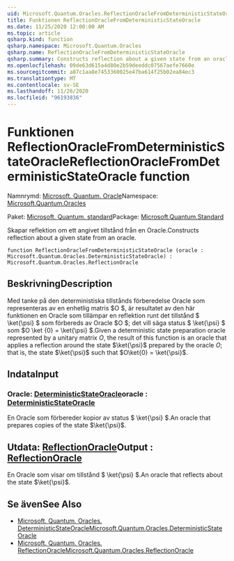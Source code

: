 ```yaml
---
uid: Microsoft.Quantum.Oracles.ReflectionOracleFromDeterministicStateOracle
title: Funktionen ReflectionOracleFromDeterministicStateOracle
ms.date: 11/25/2020 12:00:00 AM
ms.topic: article
qsharp.kind: function
qsharp.namespace: Microsoft.Quantum.Oracles
qsharp.name: ReflectionOracleFromDeterministicStateOracle
qsharp.summary: Constructs reflection about a given state from an oracle.
ms.openlocfilehash: 09de63d615a4d80e2b59deeddc07567aefe7660e
ms.sourcegitcommit: a87c1aa8e7453360025e47ba614f25b02ea84ec3
ms.translationtype: MT
ms.contentlocale: sv-SE
ms.lasthandoff: 11/26/2020
ms.locfileid: "96193836"
---
```

# <a name="reflectionoraclefromdeterministicstateoracle-function"></a><span data-ttu-id="4159f-102">Funktionen ReflectionOracleFromDeterministicStateOracle</span><span class="sxs-lookup"><span data-stu-id="4159f-102">ReflectionOracleFromDeterministicStateOracle function</span></span>

<span data-ttu-id="4159f-103">Namnrymd: [Microsoft. Quantum. Oracle](xref:Microsoft.Quantum.Oracles)</span><span class="sxs-lookup"><span data-stu-id="4159f-103">Namespace: [Microsoft.Quantum.Oracles](xref:Microsoft.Quantum.Oracles)</span></span>

<span data-ttu-id="4159f-104">Paket: [Microsoft. Quantum. standard](https://nuget.org/packages/Microsoft.Quantum.Standard)</span><span class="sxs-lookup"><span data-stu-id="4159f-104">Package: [Microsoft.Quantum.Standard](https://nuget.org/packages/Microsoft.Quantum.Standard)</span></span>


<span data-ttu-id="4159f-105">Skapar reflektion om ett angivet tillstånd från en Oracle.</span><span class="sxs-lookup"><span data-stu-id="4159f-105">Constructs reflection about a given state from an oracle.</span></span>

```qsharp
function ReflectionOracleFromDeterministicStateOracle (oracle : Microsoft.Quantum.Oracles.DeterministicStateOracle) : Microsoft.Quantum.Oracles.ReflectionOracle
```


## <a name="description"></a><span data-ttu-id="4159f-106">Beskrivning</span><span class="sxs-lookup"><span data-stu-id="4159f-106">Description</span></span>

<span data-ttu-id="4159f-107">Med tanke på den deterministiska tillstånds förberedelse Oracle som representeras av en enhetlig matris $O $, är resultatet av den här funktionen en Oracle som tillämpar en reflektion runt det tillstånd $ \ket{\psi} $ som förbereds av Oracle $O $; det vill säga status $ \ket{\psi} $ som $O \ket {0} = \ket{\psi} $.</span><span class="sxs-lookup"><span data-stu-id="4159f-107">Given a deterministic state preparation oracle represented by a unitary matrix $O$, the result of this function is an oracle that applies a reflection around the state $\ket{\psi}$ prepared by the oracle $O$; that is, the state $\ket{\psi}$ such that $O\ket{0} = \ket{\psi}$.</span></span>

## <a name="input"></a><span data-ttu-id="4159f-108">Indata</span><span class="sxs-lookup"><span data-stu-id="4159f-108">Input</span></span>

### <a name="oracle--deterministicstateoracle"></a><span data-ttu-id="4159f-109">Oracle: [DeterministicStateOracle](xref:Microsoft.Quantum.Oracles.DeterministicStateOracle)</span><span class="sxs-lookup"><span data-stu-id="4159f-109">oracle : [DeterministicStateOracle](xref:Microsoft.Quantum.Oracles.DeterministicStateOracle)</span></span>

<span data-ttu-id="4159f-110">En Oracle som förbereder kopior av status $ \ket{\psi} $.</span><span class="sxs-lookup"><span data-stu-id="4159f-110">An oracle that prepares copies of the state $\ket{\psi}$.</span></span>



## <a name="output--reflectionoracle"></a><span data-ttu-id="4159f-111">Utdata: [ReflectionOracle](xref:Microsoft.Quantum.Oracles.ReflectionOracle)</span><span class="sxs-lookup"><span data-stu-id="4159f-111">Output : [ReflectionOracle](xref:Microsoft.Quantum.Oracles.ReflectionOracle)</span></span>

<span data-ttu-id="4159f-112">En Oracle som visar om tillstånd $ \ket{\psi} $.</span><span class="sxs-lookup"><span data-stu-id="4159f-112">An oracle that reflects about the state $\ket{\psi}$.</span></span>

## <a name="see-also"></a><span data-ttu-id="4159f-113">Se även</span><span class="sxs-lookup"><span data-stu-id="4159f-113">See Also</span></span>

- [<span data-ttu-id="4159f-114">Microsoft. Quantum. Oracles. DeterministicStateOracle</span><span class="sxs-lookup"><span data-stu-id="4159f-114">Microsoft.Quantum.Oracles.DeterministicStateOracle</span></span>](xref:Microsoft.Quantum.Oracles.DeterministicStateOracle)
- [<span data-ttu-id="4159f-115">Microsoft. Quantum. Oracles. ReflectionOracle</span><span class="sxs-lookup"><span data-stu-id="4159f-115">Microsoft.Quantum.Oracles.ReflectionOracle</span></span>](xref:Microsoft.Quantum.Oracles.ReflectionOracle)